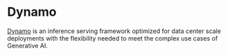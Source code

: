 # Dynamo
[Dynamo](https://github.com/ai-dynamo/dynamo) is an inference serving framework optimized for data center scale deployments with the flexibility needed to meet the complex use cases of Generative AI.
